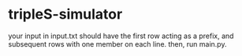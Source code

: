 # tripleS-simulator

your input in input.txt should have the first row acting as a prefix, and subsequent rows with one member on each line. then, run main.py.
